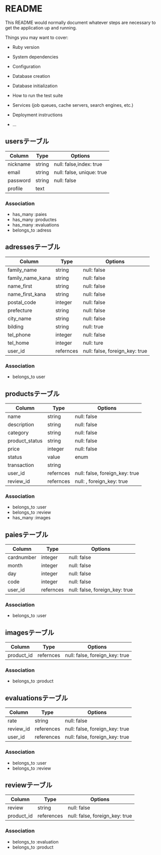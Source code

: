 # README

This README would normally document whatever steps are necessary to get the
application up and running.

Things you may want to cover:

* Ruby version

* System dependencies

* Configuration

* Database creation

* Database initialization

* How to run the test suite

* Services (job queues, cache servers, search engines, etc.)

* Deployment instructions

* ...

## usersテーブル
|Column|Type|Options|
|------|----|-------|
|nickname|string|null: false,index: true|
|email|string|null: false, unique: true|
|password|string|null: false|
|profile|text|

### Association
- has_many :paies
- has_many :productes
- has_many :evaluations
- belongs_to :adress

## adressesテーブル
|Column|Type|Options|
|------|----|-------|
|family_name|string|null: false|
|family_name_kana|string|null: false|
|name_first|string|null: false|
|name_first_kana|string|null: false|
|postal_code|integer|null: false|
|prefecture|string|null: false|
|city_name|string|null: false|
|bilding|string|null: true|
|tel_phone|integer|null: false|
|tel_home|integer|null: ture|
|user_id|refernces|null: false, foreign_key: true|

### Association
- belongs_to user

## productsテーブル
|Column|Type|Options|
|------|----|-------|
|name|string|null: false|
|description|string|null: false|
|category|string|null: false|
|product_status|string|null: false|
|price|integer|null: false|
|status|value|enum|
|transaction|string||null: false|
|user_id|refernces|null: false, foreign_key: true|
|review_id|refernces|null: , foreign_key: true|

### Association
- belongs_to :user
- belongs_to :review
- has_many :images

## paiesテーブル
|Column|Type|Options|
|------|----|-------|
|cardnumber|integer|null: false|
|month|integer|null: false|
|day|integer|null: false|
|code|integer|null: false|
|user_id|refernces|null: false, foreign_key: true|

### Association
- belongs_to :user

## imagesテーブル
|Column|Type|Options|
|------|----|-------|
|product_id|refernces|null: false, foreign_key: true|


### Association
- belongs_to :product

## evaluationsテーブル
|Column|Type|Options|
|------|----|-------|
|rate|string|null: false|
|review_id|references|null: false, foreign_key: true|
|user_id|references|null: false, foreign_key: true|

### Association
- belongs_to :user
- belongs_to :review

## reviewテーブル
|Column|Type|Options|
|------|----|-------|
|review|string|null: false|
|product_id|references|null: false, foreign_key: true|


### Association
- belongs_to :evaluation
- belongs_to :product

